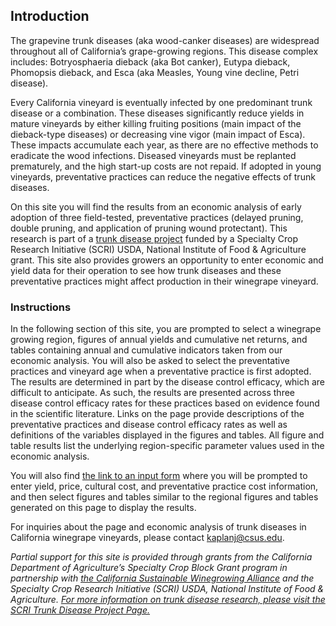 ## Introduction

The grapevine trunk diseases (aka wood-canker diseases) are widespread throughout all of California’s grape-growing regions. This disease complex includes: Botryosphaeria dieback (aka Bot canker), Eutypa dieback, Phomopsis dieback, and Esca (aka Measles, Young vine decline, Petri disease).  

Every California vineyard is eventually infected by one predominant trunk disease or a combination. These diseases significantly reduce yields in mature vineyards by either killing fruiting positions (main impact of the dieback-type diseases) or decreasing vine vigor (main impact of Esca). These impacts accumulate each year, as there are no effective methods to eradicate the wood infections. Diseased vineyards must be replanted prematurely, and the high start-up costs are not repaid. If adopted in young vineyards, preventative practices can reduce the negative effects of trunk diseases.  

 On this site you will find the results from an economic analysis of early adoption of three field-tested, preventative practices (delayed pruning, double pruning, and application of pruning wound protectant). This research is part of a [trunk disease project](http://treeandvinetrunkdiseases.org) funded by a Specialty Crop Research Initiative (SCRI) USDA, National Institute of Food &amp; Agriculture grant. This site also provides growers an opportunity to enter economic and yield data for their operation to see how trunk diseases and these preventative practices might affect production in their winegrape vineyard.  

### Instructions

In the following section of this site, you are prompted to select a winegrape growing region, figures of annual yields and cumulative net returns, and tables containing annual and cumulative indicators taken from our economic analysis. You will also be asked to select the preventative practices and vineyard age when a preventative practice is first adopted. The results are determined in part by the disease control efficacy, which are difficult to anticipate. As such, the results are presented across three disease control efficacy rates for these practices based on evidence found in the scientific literature. Links on the page provide descriptions of the preventative practices and disease control efficacy rates as well as definitions of the variables displayed in the figures and tables. All figure and table results list the underlying region-specific parameter values used in the economic analysis.

You will also find [the link to an input form](custom-parameters.html) where you will be prompted to enter yield, price, cultural cost, and preventative practice cost information, and then select figures and tables similar to the regional figures and tables generated on this page to display the results.

For inquiries about the page and economic analysis of trunk diseases in California winegrape vineyards, please contact [kaplanj@csus.edu](mailto:kaplanj@csus.edu).  

*Partial support for this site is provided through grants from the California Department of Agriculture’s Specialty Crop Block Grant program in partnership with [the California Sustainable Winegrowing Alliance](http://sustainablewinegrowing.org) and the Specialty Crop Research Initiative (SCRI) USDA, National Institute of Food &amp; Agriculture. [For more information on trunk disease research, please visit the SCRI Trunk Disease Project Page.](http://treeandvinetrunkdiseases.org)*